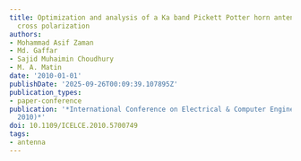 ```yaml
---
title: Optimization and analysis of a Ka band Pickett Potter horn antenna with low
  cross polarization
authors:
- Mohammad Asif Zaman
- Md. Gaffar
- Sajid Muhaimin Choudhury
- M. A. Matin
date: '2010-01-01'
publishDate: '2025-09-26T00:09:39.107895Z'
publication_types:
- paper-conference
publication: '*International Conference on Electrical & Computer Engineering (ICECE
  2010)*'
doi: 10.1109/ICELCE.2010.5700749
tags:
- antenna
---
```

